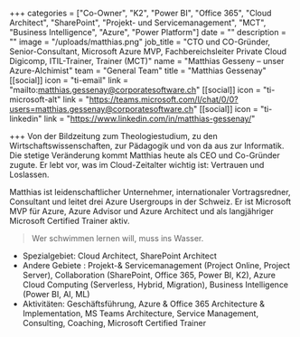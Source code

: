 +++
categories = ["Co-Owner", "K2", "Power BI", "Office 365", "Cloud Architect", "SharePoint", "Projekt- und Servicemanagement", "MCT", "Business Intelligence", "Azure", "Power Platform"]
date = ""
description = ""
image = "/uploads/matthias.png"
job_title = "CTO und CO-Gründer, Senior-Consultant, Microsoft Azure MVP, Fachbereichsleiter Private Cloud Digicomp, ITIL-Trainer, Trainer (MCT)"
name = "Matthias Gesseny – unser Azure-Alchimist"
team = "General Team"
title = "Matthias Gessenay"
[[social]]
icon = "ti-email"
link = "mailto:matthias.gessenay@corporatesoftware.ch"
[[social]]
icon = "ti-microsoft-alt"
link = "https://teams.microsoft.com/l/chat/0/0?users=matthias.gessenay@corporatesoftware.ch"
[[social]]
icon = "ti-linkedin"
link = "https://www.linkedin.com/in/matthias-gessenay/"

+++
Von der Bildzeitung zum Theologiestudium, zu den Wirtschaftswissenschaften, zur Pädagogik und von da aus zur Informatik. Die stetige Veränderung kommt Matthias heute als CEO und Co-Gründer zugute. Er lebt vor, was im Cloud-Zeitalter wichtig ist: Vertrauen und Loslassen.

Matthias ist leidenschaftlicher Unternehmer, internationaler Vortragsredner, Consultant und leitet drei Azure Usergroups in der Schweiz. Er ist Microsoft MVP für Azure, Azure Advisor und Azure Architect und als langjähriger Microsoft Certified Trainer aktiv.

> Wer schwimmen lernen will, muss ins Wasser.

* Spezialgebiet: Cloud Architect, SharePoint Architect
* Andere Gebiete : Projekt-& Servicemanagement (Project Online, Project Server), Collaboration (SharePoint, Office 365, Power BI, K2), Azure Cloud Computing (Serverless, Hybrid, Migration), Business Intelligence (Power BI, AI, ML)
* Aktivitäten: Geschäftsführung, Azure & Office 365 Architecture & Implementation, MS Teams Architecture, Service Management, Consulting, Coaching, Microsoft Certified Trainer